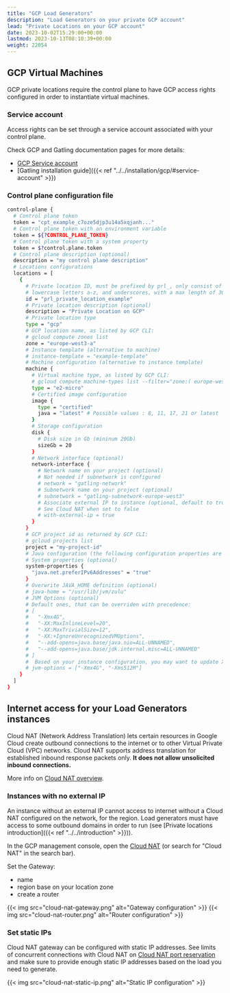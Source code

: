 ```yaml
---
title: "GCP Load Generators"
description: "Load Generators on your private GCP account"
lead: "Private Locations on your GCP account"
date: 2023-10-02T15:29:00+00:00
lastmod: 2023-10-13T08:10:39+00:00
weight: 22054
---
```


## GCP Virtual Machines
GCP private locations require the control plane to have GCP access rights configured in order to instantiate virtual machines.

### Service account
Access rights can be set through a service account associated with your control plane.

Check GCP and Gatling documentation pages for more details:
* [GCP Service account](https://cloud.google.com/iam/docs/service-account-overview)
* [Gatling installation guide]({{< ref "../../installation/gcp/#service-account" >}})

### Control plane configuration file

```bash
control-plane {
  # Control plane token
  token = "cpt_example_c7oze5djp3u14a5xqjanh..."
  # Control plane token with an environment variable
  token = ${?CONTROL_PLANE_TOKEN}
  # Control plane token with a system property
  token = $?control.plane.token
  # Control plane description (optional)
  description = "my control plane description"
  # Locations configurations
  locations = [
    {
      # Private location ID, must be prefixed by prl_, only consist of numbers 0-9, 
      # lowercase letters a-z, and underscores, with a max length of 30 characters
      id = "prl_private_location_example"
      # Private location description (optional)
      description = "Private Location on GCP"
      # Private location type
      type = "gcp"
      # GCP location name, as listed by GCP CLI:
      # gcloud compute zones list
      zone = "europe-west3-a"
      # Instance template (alternative to machine)
      # instance-template = "example-template"
      # Machine configuration (alternative to instance template)
      machine {
        # Virtual machine type, as listed by GCP CLI:
        # gcloud compute machine-types list --filter="zone:( europe-west3-a )"
        type = "e2-micro"
        # Certified image configuration
        image {
          type = "certified"
          java = "latest" # Possible values : 8, 11, 17, 21 or latest
        }
        # Storage configuration
        disk {
          # Disk size in Gb (mininum 20Gb)
          sizeGb = 20
        }
        # Network interface (optional)
        network-interface {
          # Network name on your project (optional)
          # Not needed if subnetwork is configured
          # network = "gatling-network"
          # Subnetwork name on your project (optional)
          # subnetwork = "gatling-subnetwork-europe-west3"
          # Associate external IP to instance (optional, default to true)
          # See Cloud NAT when set to false
          # with-external-ip = true
        }
      }
      # GCP project id as returned by GCP CLI:
      # gcloud projects list
      project = "my-project-id"
      # Java configuration (the following configuration properties are optional)
      # System properties (optional)
      system-properties {
        "java.net.preferIPv6Addresses" = "true"
      }
      # Overwrite JAVA_HOME definition (optional)
      # java-home = "/usr/lib/jvm/zulu"
      # JVM Options (optional)
      # Default ones, that can be overriden with precedence:
      # [
      #   "-Xmx4G", 
      #   "-XX:MaxInlineLevel=20", 
      #   "-XX:MaxTrivialSize=12", 
      #   "-XX:+IgnoreUnrecognizedVMOptions", 
      #   "--add-opens=java.base/java.nio=ALL-UNNAMED", 
      #   "--add-opens=java.base/jdk.internal.misc=ALL-UNNAMED"
      # ]
      #  Based on your instance configuration, you may want to update Xmx and Xms values.
      # jvm-options = ["-Xmx4G", "-Xms512M"]
    }
  ]
}
```

## Internet access for your Load Generators instances

Cloud NAT (Network Address Translation) lets certain resources in Google Cloud create outbound connections to the internet or to other Virtual Private Cloud (VPC) networks. 
Cloud NAT supports address translation for established inbound response packets only. **It does not allow unsolicited inbound connections.**

More info on [Cloud NAT overview](https://cloud.google.com/nat/docs/overview).

### Instances with no external IP

An instance without an external IP cannot access to internet without a Cloud NAT configured on the network, for the region.
Load generators must have access to some outbound domains in order to run (see [Private locations introduction]({{< ref "../../introduction" >}})).

In the GCP management console, open the [Cloud NAT](https://console.cloud.google.com/net-services/nat) (or search for "Cloud NAT" in the search bar).

Set the Gateway:
- name
- region base on your location zone
- create a router

{{< img src="cloud-nat-gateway.png" alt="Gateway configuration" >}}
{{< img src="cloud-nat-router.png" alt="Router configuration" >}}

###  Set static IPs

Cloud NAT gateway can be configured with static IP addresses.
See limits of concurrent connections with Cloud NAT on [Cloud NAT port reservation](https://cloud.google.com/nat/docs/ports-and-addresses#examples) and 
make sure to provide enough static IP addresses based on the load you need to generate.

{{< img src="cloud-nat-static-ip.png" alt="Static IP configuration" >}}


